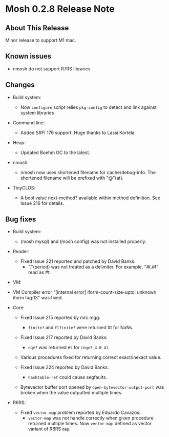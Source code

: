 Mosh 0.2.8 Release Note
=======================

About This Release
------------------

Minor release to support M1 mac.

Known issues
------------

- nmosh do not support R7RS libraries

Changes
-------

- Build system:
  - Now `configure` script relies `pkg-config` to detect and link against
    system libraries

- Command line:
  - Added SRFI 176 support. Huge thanks to Lassi Kortela.

- Heap:
  - Updated Boehm GC to the latest.

- nmosh:
  - nmosh now uses shortened filename for cache/debug-info. The shortened
    filename will be prefixed with "@"(at).

- TinyCLOS:
  - A bool value next-method? available within method definition. See
    Issue 216 for details.

Bug fixes
---------

- Build system:
  - (mosh mysql) and (mosh config) was not installed properly.

- Reader:
  - Fixed Issue 221 reported and patched by David Banks:
    - "."(period) was not treated as a delimiter. For example, "#t.#f"
      read as #t. 

-  VM:
  - VM Compiler error "[internal error] iform-count-size-upto: unknown
    iform tag:13" was fixed.

- Core:
  - Fixed Issue 215 reported by mrc.mgg:
    - `finite?` and `flfinite?` were returned #t for NaNs.

  - Fixed Issue 217 reported by David Banks:
    - `eqv?` was returned `#t` for `(eqv? 4.0 4)`

  - Various procedures fixed for returning correct exact/inexact value.

  - Fixed Issue 224 reported by David Banks:
    - `hashtable-ref` could cause segfaults.

  - Bytevector buffer port opened by `open-bytevector-output-port` was broken
    when the value outputted multiple times.

- R6RS:
  - Fixed `vector-map` problem reported by Eduardo Cavazos:
    - `vector-map` was not handle correctly when given procedure returned 
      multiple times. Now `vector-map` defined as vector variant of R6RS 
      `map`.


